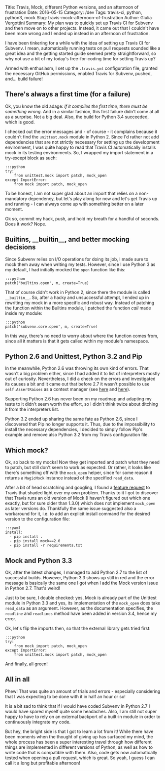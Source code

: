 Title: Travis, Mock, different Python versions, and an afternoon of frustration
Date: 2016-05-15
Category: /dev
Tags: travis-ci, python, python3, mock
Slug: travis-mock-afternoon-of-frustration
Author: Giulia Vergottini
Summary: My plan was to quickly set up Travis CI for Subvenv and then move on to other projects. Instead, it came out that I couldn't have been more wrong and I ended up instead in an afternoon of frustration.

I have been tinkering for a while with the idea of setting up Travis CI for Subvenv. I mean, automatically running tests on pull requests sounded like a great idea and the getting started guide seemed pretty straightforward, so why not use a bit of my today's free-for-coding time for setting Travis up?

Armed with enthusiasm, I set up the `.travis.yml` configuration file, granted the necessary GitHub permissions, enabled Travis for Subvenv, pushed, and... build failure!

There's always a first time (for a failure)
-------------------------------------------
Ok, you know the old adage: _if it compiles the first time, there must be something wrong_. And in a similar fashion, this first failure didn't come at all as a surprise. Not a big deal. Also, the build for Python 3.4 succeeded, which is good.

I checked out the error messages and - of course - it complains because it couldn't find the `unittest.mock` module in Python 2. Since I'd rather not add dependencies that are not strictly necessary for setting up the development environment, I was quite happy to read that Travis CI automatically installs mock in its testing environments. So, I wrapped my import statement in a try-except block as such:

    :::python
    try:
        from unittest.mock import patch, mock_open
    except ImportError:
        from mock import patch, mock_open

To be honest, I am not super glad about an import that relies on a non-mandatory dependency, but let's play along for now and let's get Travis up and running - I can always come up with something better on a later moment.

Ok so, commit my hack, push, and hold my breath for a handful of seconds. Does it work? Nope.

Builtins, \_\_builtin\_\_, and better mocking decisions
----------------------------------------------------
Since Subvenv relies on I/O operations for doing its job, I made sure to mock them away when writing my tests. However, since I use Python 3 as my default, I had initially mocked the `open` function like this:

    :::python
    patch('builtins.open', m, create=True)

That of course didn't work in Python 2, since there the module is called `__builtin__`. So, after a hacky and unsuccessful attempt, I ended up in rewriting my mock in a more specific and robust way. Instead of patching the function within the Builtins module, I patched the function _call_ made inside my module:

    :::python
    patch('subvenv.core.open', m, create=True)

In this way, there's no need to worry about where the function comes from, since all it matters is that it gets called within my module's namespace.

Python 2.6 and Unittest, Python 3.2 and Pip
-------------------------------------------

In the meanwhile, Python 2.6 was throwing its own kind of errors. That wasn't a big problem either, since I had added it to list of interpreters mostly out of curiosity. Nevertheless, I did a check on the errors and investigated its causes a bit and it came out that before 2.7 it wasn't possible to use `self.AssertRaises` as a context manager (see [here](https://docs.python.org/2/library/unittest.html#unittest.TestCase.assertRaises) and [here](https://bugs.python.org/issue4444)).

Supporting Python 2.6 has never been on my roadmap and adapting my tests to it didn't seem worth the effort, so I didn't think twice about ditching it from the interpreters list.

Python 3.2 ended up sharing the same fate as Python 2.6, since I discovered that Pip no longer supports it. Thus, due to the impossibility to install the necessary dependencies, I decided to simply follow Pip's example and remove also Python 3.2 from my Travis configuration file.

Which mock?
-----------
Ok, so back to my mocks! Now they get imported and patch what they need to patch, but still don't seem to work as expected. Or rather, it looks like there's something off with the `mock_open` helper, since for some reason it returns a `MagicMock` instance instead of the specified `read_data`.

After a bit of head scratching and googling, I found a [feature request](https://github.com/travis-ci/travis-ci/issues/5849) to Travis that shaded light over my own problem. Thanks to it I got to discover that Travis runs an old version of Mock (I haven't figured out which one exactly, but for sure older than 1.3.0) which does not implement `mock_open` as later versions do. Thankfully the same issue suggested also a workaround for it, i.e. to add an explicit install command for the desired version to the configuration file:

    :::yaml
    install:
      - pip install .
      - pip install mock==2.0
      - pip install -r requirements.txt

Mock and Python 3.3
-------------------
Ok, after the latest changes, I managed to add Python 2.7 to the list of successful builds. However, Python 3.3 shows up still in red and the error message is basically the same one I got when I add the Mock version issue in Python 2.7. That's weird!

Just to be sure, I double checked: yes, Mock is already part of the Unittest module in Python 3.3 and yes, its implementation of the `mock_open` does take `read_data` as an argument. However, as the documentation specifies, the `readline` and `readlines` method have been added in version 3.4, hence my error.

Ok, let's flip the imports then, so that the external library gets tried first:

    :::python
    try:
        from mock import patch, mock_open
    except ImportError:
        from unittest.mock import patch, mock_open

And finally, all green!

All in all
----------
Phew! That was quite an amount of trials and errors - especially considering that I was expecting to be done with it in half an hour or so!

It is a bit sad to think that if I would have coded Subvenv in Python 2.7 I would have spared myself quite some headaches. Also, I am still not super happy to have to rely on an external backport of a built-in module in order to continuously integrate my code.

But hey, the bright side is that I got to learn a lot from it! While there have been moments when the thought of giving up has surfaced my mind, the whole process has been a super interesting travel through how different things are implemented in different versions of Python, as well as how to write code that is compatible with them. Also, code gets now automatically tested when opening a pull request, which is great. So yeah, I guess I can call it a long but profitable afternoon!
